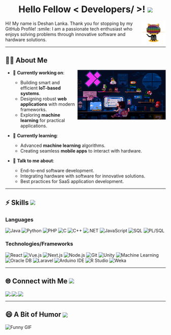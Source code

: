 <h1 align="center"> Hello Fellow < Developers/ >! <img src="https://raw.githubusercontent.com/MartinHeinz/MartinHeinz/master/wave.gif" width="50px"> </h1>

<img width="15%" align="right" alt="Code GIF" src="https://github.com/deshanlankal/deshanlankal/blob/main/daftpunktocat-guy.gif" />

<div size='1px'>  
Hi! My name is Deshan Lanka. Thank you for stopping by my GitHub Profile! :smile:  
I am a passionate tech enthusiast who enjoys solving problems through innovative software and hardware solutions.  
</div>

---

<h2> 🧑‍💻 About Me </h2>

<img width="55%" align="right" alt="Coding Banner" src="https://github.com/deshanlankal/deshanlankal/blob/main/225813708-98b745f2-7d22-48cf-9150-083f1b00d6c9.gif" />

- 🔭 **Currently working on**:  
  - Building smart and efficient **IoT-based systems**.  
  - Designing robust **web applications** with modern frameworks.  
  - Exploring **machine learning** for practical applications.

- 🌱 **Currently learning**:  
  - Advanced **machine learning** algorithms.  
  - Creating seamless **mobile apps** to interact with hardware.

- 💬 **Talk to me about**:  
  - End-to-end software development.  
  - Integrating hardware with software for innovative solutions.  
  - Best practices for SaaS application development.

---

<h2> ⚡ Skills <img src="https://media2.giphy.com/media/QssGEmpkyEOhBCb7e1/giphy.gif?cid=ecf05e47a0n3gi1bfqntqmob8g9aid1oyj2wr3ds3mg700bl&rid=giphy.gif" width="32px"> </h2>

<h3>Languages</h3>
<p>
  <img src="https://img.icons8.com/color/48/java-coffee-cup-logo.png" alt="Java" title="Java" width="40px"/>
  <img src="https://img.icons8.com/color/48/python.png" alt="Python" title="Python" width="40px"/>
  <img src="https://img.icons8.com/color/48/php.png" alt="PHP" title="PHP" width="40px"/>
  <img src="https://img.icons8.com/color/48/c-programming.png" alt="C" title="C" width="40px"/>
  <img src="https://img.icons8.com/color/48/c-plus-plus-logo.png" alt="C++" title="C++" width="40px"/>
  <img src="https://img.icons8.com/color/48/net.png" alt=".NET" title=".NET" width="40px"/>
  <img src="https://img.icons8.com/color/48/javascript.png" alt="JavaScript" title="JavaScript" width="40px"/>
  <img src="https://img.icons8.com/color/48/sql.png" alt="SQL" title="SQL" width="40px"/>
  <img src="https://img.icons8.com/color/48/plsql.png" alt="PL/SQL" title="PL/SQL" width="40px"/>
</p>

<h3>Technologies/Frameworks</h3>
<p>
  <img src="https://img.icons8.com/color/48/react-native.png" alt="React" title="React" width="40px"/>
  <img src="https://img.icons8.com/color/48/vue-js.png" alt="Vue.js" title="Vue.js" width="40px"/>
  <img src="https://img.icons8.com/color/48/nextjs.png" alt="Next.js" title="Next.js" width="40px"/>
  <img src="https://img.icons8.com/color/48/nodejs.png" alt="Node.js" title="Node.js" width="40px"/>
  <img src="https://img.icons8.com/ios-glyphs/48/github.png" alt="Git" title="Git" width="40px"/>
  <img src="https://img.icons8.com/color/48/unity.png" alt="Unity" title="Unity" width="40px"/>
  <img src="https://img.icons8.com/color/48/machine-learning.png" alt="Machine Learning" title="Machine Learning" width="40px"/>
  <img src="https://img.icons8.com/color/48/oracle.png" alt="Oracle DB" title="Oracle DB" width="40px"/>
  <img src="https://img.icons8.com/color/48/laravel.png" alt="Laravel" title="Laravel" width="40px"/>
  <img src="https://img.icons8.com/color/48/arduino.png" alt="Arduino IDE" title="Arduino IDE" width="40px"/>
  <img src="https://img.icons8.com/color/48/r-project.png" alt="R Studio" title="R Studio" width="40px"/>
  <img src="https://img.icons8.com/color/48/decision-tree.png" alt="Weka" title="Weka" width="40px"/>
</p>

---

<h2> 🌐 Connect with Me <img src="https://raw.githubusercontent.com/ShahriarShafin/ShahriarShafin/main/Assets/handshake.gif" width="100px"> </h2>

<a href="https://www.linkedin.com/in/deshanlankal/"> 
  <img width="32px" align="center" src="https://raw.githubusercontent.com/rahulbanerjee26/githubAboutMeGenerator/main/icons/linkedin.svg" />
</a> 
<a href="https://www.instagram.com/deshanlanka.l"> 
  <img width="32px" align="center" src="https://raw.githubusercontent.com/rahulbanerjee26/githubAboutMeGenerator/main/icons/instagram.svg" />
</a>
<a href="https://x.com/deshanlanka_l"> 
  <img width="32px" align="center" src="https://raw.githubusercontent.com/rahulbanerjee26/githubAboutMeGenerator/main/icons/twitter.svg" />
</a>

---

<h2> 😄 A Bit of Humor <img align="center" src="https://media2.giphy.com/media/UQDSBzfyiBKvgFcSTw/giphy.gif?cid=ecf05e47p3cd513axbek3f56ti3jzizq8hincw20jauyyfyw&rid=giphy.gif" width="40px"> </h2>

<img src="https://media.giphy.com/media/3o7TKyEdt2XKkzR9Ly/giphy.gif" alt="Funny GIF" width="400px" align="center" />
